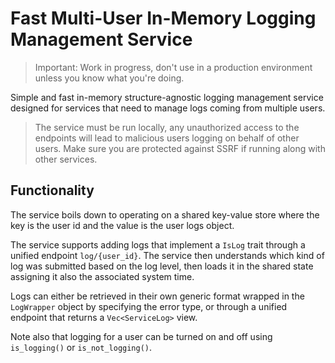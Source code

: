 # Fast Multi-User In-Memory Logging Management Service

> Important: Work in progress, don't use in a production environment unless you know what you're doing.

Simple and fast in-memory structure-agnostic logging management service designed for services that need
to manage logs coming from multiple users.

> The service must be run locally, any unauthorized access to the endpoints will lead to malicious users logging on behalf of other users. 
> Make sure you are protected against SSRF if running along with other services.

## Functionality

The service boils down to operating on a shared key-value store where the key is the user id and the value is the
user logs object.

The service supports adding logs that implement a `IsLog` trait through a unified endpoint `log/{user_id}`. The
service then understands which kind of log was submitted based on the log level, then loads it in the shared
state assigning it also the associated system time. 

Logs can either be retrieved in their own generic format wrapped in the `LogWrapper` object by specifying
the error type, or through a unified endpoint that returns a `Vec<ServiceLog>` view.

Note also that logging for a user can be turned on and off using `is_logging()` or `is_not_logging()`.
